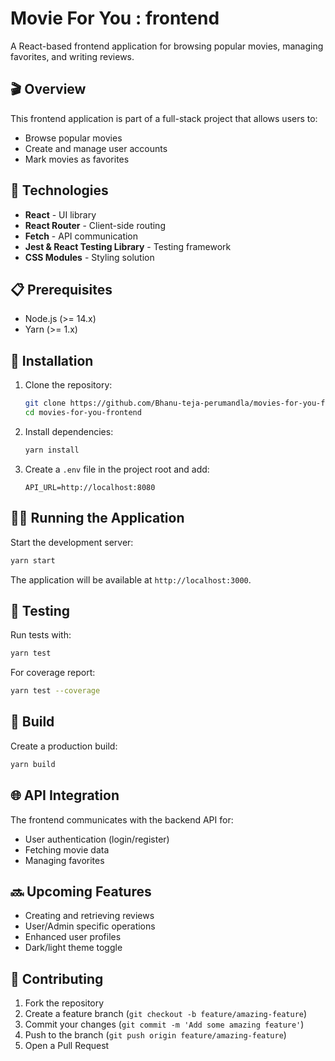 # Movie For You : frontend

A React-based frontend application for browsing popular movies, managing favorites, and writing reviews.

## 🎬 Overview

This frontend application is part of a full-stack project that allows users to:
- Browse popular movies
- Create and manage user accounts
- Mark movies as favorites
<!-- - Write and read movie reviews
- View different content based on user/admin roles -->

## 🚀 Technologies

- **React** - UI library
- **React Router** - Client-side routing
- **Fetch** - API communication
- **Jest & React Testing Library** - Testing framework
- **CSS Modules** - Styling solution

## 📋 Prerequisites

- Node.js (>= 14.x)
- Yarn (>= 1.x)

## 🔧 Installation

1. Clone the repository:
   ```bash
   git clone https://github.com/Bhanu-teja-perumandla/movies-for-you-frontend.git
   cd movies-for-you-frontend
   ```

2. Install dependencies:
   ```bash
   yarn install
   ```

3. Create a `.env` file in the project root and add:
   ```
   API_URL=http://localhost:8080
   ```

## 🏃‍♂️ Running the Application

Start the development server:
```bash
yarn start
```

The application will be available at `http://localhost:3000`.

## 🧪 Testing

Run tests with:
```bash
yarn test
```

For coverage report:
```bash
yarn test --coverage
```

## 🔨 Build

Create a production build:
```bash
yarn build
```

<!-- ## 🔄 Project Structure

```
src/
├── assets/          # Images, icons, and other static files
├── components/      # Reusable UI components
│   ├── Auth/        # Authentication related components
│   ├── Movies/      # Movie related components
│   ├── Reviews/     # Review related components
│   ├── UI/          # Common UI elements
│   └── ...
├── contexts/        # React context providers
├── hooks/           # Custom React hooks
├── pages/           # Page components
├── redux/           # Redux store, actions, reducers
├── services/        # API services
├── utils/           # Utility functions
├── App.js           # Main App component
└── index.js         # Entry point
``` -->

## 🌐 API Integration

The frontend communicates with the backend API for:
- User authentication (login/register)
- Fetching movie data
- Managing favorites

## 🔜 Upcoming Features

- Creating and retrieving reviews
- User/Admin specific operations 
- Enhanced user profiles
- Dark/light theme toggle

## 🤝 Contributing

1. Fork the repository
2. Create a feature branch (`git checkout -b feature/amazing-feature`)
3. Commit your changes (`git commit -m 'Add some amazing feature'`)
4. Push to the branch (`git push origin feature/amazing-feature`)
5. Open a Pull Request